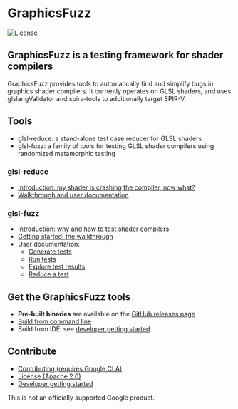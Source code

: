 # GraphicsFuzz

[![License](https://img.shields.io/badge/License-Apache%202.0-blue.svg)](https://opensource.org/licenses/Apache-2.0)

## GraphicsFuzz is a testing framework for shader compilers

GraphicsFuzz provides tools to automatically find and simplify bugs in graphics
shader compilers. It currently operates on GLSL shaders, and uses
glslangValidator and spirv-tools to additionally target SPIR-V.

## Tools

* glsl-reduce: a stand-alone test case reducer for GLSL shaders
* glsl-fuzz: a family of tools for testing GLSL shader compilers using randomized metamorphic testing

### glsl-reduce

* [Introduction: my shader is crashing the compiler, now what?](docs/glsl-reduce-intro.md)
* [Walkthrough and user documentation](docs/glsl-reduce.md)

### glsl-fuzz

* [Introduction: why and how to test shader compilers](docs/glsl-fuzz-intro.md)
* [Getting started: the walkthrough](docs/glsl-fuzz-walkthrough.md)
* User documentation:
  * [Generate tests](docs/glsl-fuzz-generate.md)
  * [Run tests](docs/glsl-fuzz-run.md)
  * [Explore test results](docs/glsl-fuzz-explore.md)
  * [Reduce a test](docs/glsl-fuzz-reduce.md)

## Get the GraphicsFuzz tools

* **Pre-built binaries** are available on the [GitHub releases page](https://github.com/google/graphicsfuzz/releases)
* [Build from command line](docs/glsl-fuzz-build.md)
* Build from IDE: see [developer getting started](docs/glsl-fuzz-develop.md)

## Contribute

* [Contributing (requires Google CLA)](CONTRIBUTING.md)
* [License (Apache 2.0)](LICENSE)
* [Developer getting started](docs/glsl-fuzz-develop.md)

This is not an officially supported Google product.
